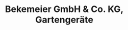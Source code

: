 ---
title: "Bekemeier GmbH & Co. KG, Gartengeräte"
url: /diepenau/bekemeier-gmbh-und-co-kg-gartengeraete/
shop: Fahrrad
---